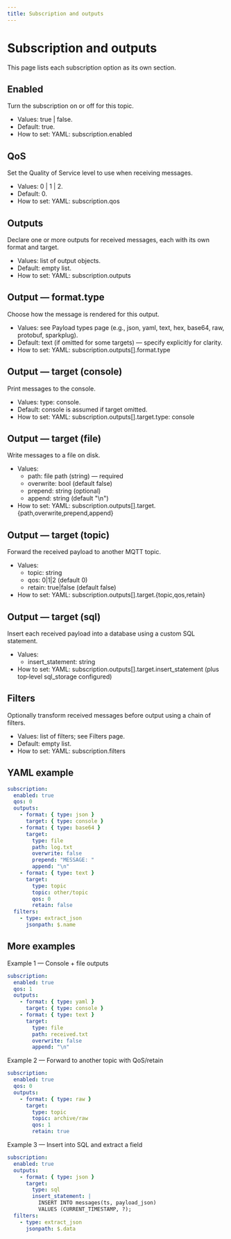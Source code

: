 ```yaml
---
title: Subscription and outputs
---
```


Subscription and outputs
========================

This page lists each subscription option as its own section.

Enabled
-------
Turn the subscription on or off for this topic.
- Values: true | false.
- Default: true.
- How to set: YAML: subscription.enabled

QoS
---
Set the Quality of Service level to use when receiving messages.
- Values: 0 | 1 | 2.
- Default: 0.
- How to set: YAML: subscription.qos

Outputs
-------
Declare one or more outputs for received messages, each with its own format and target.
- Values: list of output objects.
- Default: empty list.
- How to set: YAML: subscription.outputs

Output — format.type
--------------------
Choose how the message is rendered for this output.
- Values: see Payload types page (e.g., json, yaml, text, hex, base64, raw, protobuf, sparkplug).
- Default: text (if omitted for some targets) — specify explicitly for clarity.
- How to set: YAML: subscription.outputs[].format.type

Output — target (console)
-------------------------
Print messages to the console.
- Values: type: console.
- Default: console is assumed if target omitted.
- How to set: YAML: subscription.outputs[].target.type: console

Output — target (file)
----------------------
Write messages to a file on disk.
- Values:
  - path: file path (string) — required
  - overwrite: bool (default false)
  - prepend: string (optional)
  - append: string (default "\n")
- How to set: YAML: subscription.outputs[].target.{path,overwrite,prepend,append}

Output — target (topic)
-----------------------
Forward the received payload to another MQTT topic.
- Values:
  - topic: string
  - qos: 0|1|2 (default 0)
  - retain: true|false (default false)
- How to set: YAML: subscription.outputs[].target.{topic,qos,retain}

Output — target (sql)
---------------------
Insert each received payload into a database using a custom SQL statement.
- Values:
  - insert_statement: string
- How to set: YAML: subscription.outputs[].target.insert_statement (plus top‑level sql_storage configured)

Filters
-------
Optionally transform received messages before output using a chain of filters.
- Values: list of filters; see Filters page.
- Default: empty list.
- How to set: YAML: subscription.filters

YAML example
------------
```yaml
subscription:
  enabled: true
  qos: 0
  outputs:
    - format: { type: json }
      target: { type: console }
    - format: { type: base64 }
      target:
        type: file
        path: log.txt
        overwrite: false
        prepend: "MESSAGE: "
        append: "\n"
    - format: { type: text }
      target:
        type: topic
        topic: other/topic
        qos: 0
        retain: false
  filters:
    - type: extract_json
      jsonpath: $.name
```


More examples
-------------
Example 1 — Console + file outputs
```yaml
subscription:
  enabled: true
  qos: 1
  outputs:
    - format: { type: yaml }
      target: { type: console }
    - format: { type: text }
      target:
        type: file
        path: received.txt
        overwrite: false
        append: "\n"
```

Example 2 — Forward to another topic with QoS/retain
```yaml
subscription:
  enabled: true
  qos: 0
  outputs:
    - format: { type: raw }
      target:
        type: topic
        topic: archive/raw
        qos: 1
        retain: true
```

Example 3 — Insert into SQL and extract a field
```yaml
subscription:
  enabled: true
  outputs:
    - format: { type: json }
      target:
        type: sql
        insert_statement: |
          INSERT INTO messages(ts, payload_json)
          VALUES (CURRENT_TIMESTAMP, ?);
  filters:
    - type: extract_json
      jsonpath: $.data
```
